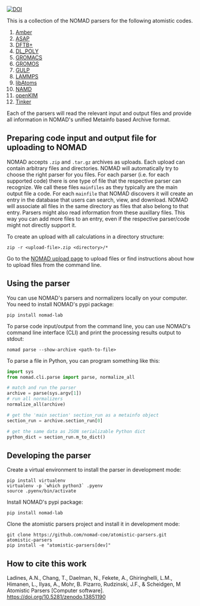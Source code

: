 [![DOI](https://zenodo.org/badge/461062665.svg)](https://doi.org/10.5281/zenodo.13851190)

This is a collection of the NOMAD parsers for the following atomistic codes.

1. [Amber](http://ambermd.org/)
2. [ASAP](https://wiki.fysik.dtu.dk/asap)
3. [DFTB+](http://www.dftbplus.org/)
4. [DL_POLY](https://www.scd.stfc.ac.uk/Pages/DL_POLY.aspx)
5. [GROMACS](http://www.gromacs.org/)
6. [GROMOS](http://www.gromos.net/)
7. [GULP](http://gulp.curtin.edu.au/gulp/)
8. [LAMMPS](https://lammps.sandia.gov/)
9. [libAtoms](http://libatoms.github.io/)
11. [NAMD](http://www.ks.uiuc.edu/Research/namd/)
12. [openKIM](https://openkim.org/)
13. [Tinker](https://dasher.wustl.edu/tinker/)

Each of the parsers will read the relevant input and output files and provide all information in
NOMAD's unified Metainfo based Archive format.

## Preparing code input and output file for uploading to NOMAD

NOMAD accepts `.zip` and `.tar.gz` archives as uploads. Each upload can contain arbitrary
files and directories. NOMAD will automatically try to choose the right parser for you files.
For each parser (i.e. for each supported code) there is one type of file that the respective
parser can recognize. We call these files `mainfiles` as they typically are the main
output file a code. For each `mainfile` that NOMAD discovers it will create an entry
in the database that users can search, view, and download. NOMAD will associate all files
in the same directory as files that also belong to that entry. Parsers
might also read information from these auxillary files. This way you can add more files
to an entry, even if the respective parser/code might not directly support it.

To create an upload with all calculations in a directory structure:

```
zip -r <upload-file>.zip <directory>/*
```

Go to the [NOMAD upload page](https://nomad-lab.eu/prod/rae/gui/uploads) to upload files
or find instructions about how to upload files from the command line.

## Using the parser

You can use NOMAD's parsers and normalizers locally on your computer. You need to install
NOMAD's pypi package:

```
pip install nomad-lab
```

To parse code input/output from the command line, you can use NOMAD's command line
interface (CLI) and print the processing results output to stdout:

```
nomad parse --show-archive <path-to-file>
```

To parse a file in Python, you can program something like this:
```python
import sys
from nomad.cli.parse import parse, normalize_all

# match and run the parser
archive = parse(sys.argv[1])
# run all normalizers
normalize_all(archive)

# get the 'main section' section_run as a metainfo object
section_run = archive.section_run[0]

# get the same data as JSON serializable Python dict
python_dict = section_run.m_to_dict()
```

## Developing the parser

Create a virtual environment to install the parser in development mode:

```
pip install virtualenv
virtualenv -p `which python3` .pyenv
source .pyenv/bin/activate
```

Install NOMAD's pypi package:

```
pip install nomad-lab
```

Clone the atomistic parsers project and install it in development mode:

```
git clone https://github.com/nomad-coe/atomistic-parsers.git atomistic-parsers
pip install -e "atomistic-parsers[dev]"
```

## How to cite this work
Ladines, A.N., Chang, T., Daelman, N., Fekete, A., Ghiringhelli, L.M., Himanen, L., Ilyas, A., Mohr, B. Pizarro, Rudzinski, J.F., & Scheidgen, M Atomistic Parsers [Computer software]. https://doi.org/10.5281/zenodo.13851190